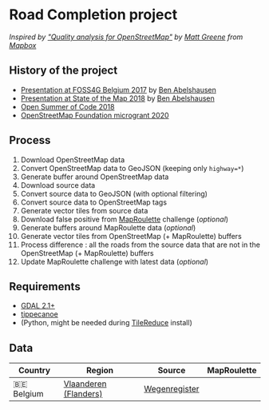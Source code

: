 # Road Completion project

*Inspired by ["Quality analysis for OpenStreetMap"](https://blog.mapbox.com/quality-analysis-for-openstreetmap-a9058eb79c9a) by [Matt Greene](https://github.com/MateoV) from [Mapbox](https://www.mapbox.com/)*

## History of the project

- [Presentation at FOSS4G Belgium 2017](https://slides.com/benabelshausen-1/deck-1) by [Ben Abelshausen](https://github.com/xivk)
- [Presentation at State of the Map 2018](https://2018.stateofthemap.org/2018/T097-Road_Completion_in_Belgium_-_Mapping___verifying__all__the_roads_/) by [Ben Abelshausen](https://github.com/xivk)
- [Open Summer of Code 2018](https://2018.summerofcode.be/roadcompletion.html)
- [OpenStreetMap Foundation microgrant 2020](https://wiki.openstreetmap.org/wiki/Microgrants/Microgrants_2020/Proposal/Road_Completion_project)

## Process

1. Download OpenStreetMap data
1. Convert OpenStreetMap data to GeoJSON (keeping only `highway=*`)
1. Generate buffer around OpenStreetMap data
1. Download source data
1. Convert source data to GeoJSON (with optional filtering)
1. Convert source data to OpenStreetMap tags
1. Generate vector tiles from source data
1. Download false positive from [MapRoulette](https://maproulette.org/) challenge (*optional*)
1. Generate buffers around MapRoulette data (*optional*)
1. Generate vector tiles from OpenStreetMap (+ MapRoulette) buffers
1. Process difference : all the roads from the source data that are not in the OpenStreetMap (+ MapRoulette) buffers
1. Update MapRoulette challenge with latest data (*optional*)

## Requirements

- [GDAL 2.1+](https://gdal.org/)
- [tippecanoe](https://github.com/mapbox/tippecanoe)
- (Python, might be needed during [TileReduce](https://github.com/mapbox/tile-reduce) install)

## Data

| Country           | Region                                                                                              | Source                                                                                                  | MapRoulette |
|-------------------|-----------------------------------------------------------------------------------------------------|---------------------------------------------------------------------------------------------------------|-------------|
| :belgium: Belgium | [Vlaanderen (Flanders)](https://github.com/osmbe/road-completion/tree/master/data/belgium/flanders) | [Wegenregister](https://download.vlaanderen.be/Producten/Detail?id=6367&title=Wegenregister_17_09_2020) |             |
